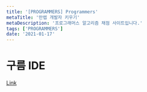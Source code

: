 ```yaml
---
title: '[PROGRAMMERS] Programmers'
metaTitle: '만렙 개발자 키우기'
metaDescription: '프로그래머스 알고리즘 채점 사이트입니다.'
tags: ['PROGRAMMERS']
date: '2021-01-17'
---
```


# 구름 IDE

[Link](https://programmers.co.kr/learn/challenges)
